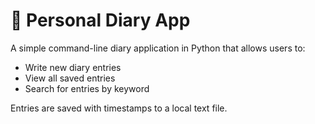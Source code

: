 # 📝 Personal Diary App

A simple command-line diary application in Python that allows users to:

- Write new diary entries
- View all saved entries
- Search for entries by keyword

Entries are saved with timestamps to a local text file.